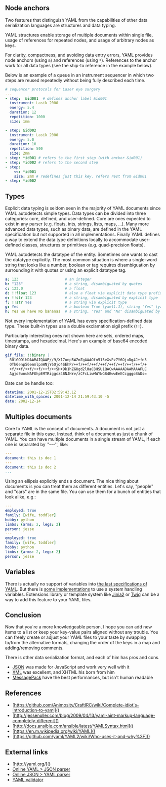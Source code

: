 

## Node anchors

Two features that distinguish YAML from the capabilities of other data serialization languages are structures and data typing.

YAML structures enable storage of multiple documents within single file, usage of references for repeated nodes, and usage of arbitrary nodes as keys.

For clarity, compactness, and avoiding data entry errors, YAML provides node anchors (using `&`) and references (using `*`). References to the anchor work for all data types (see the ship-to reference in the example below).

Below is an example of a queue in an instrument sequencer in which two steps are reused repeatedly without being fully described each time.

```yaml
# sequencer protocols for Laser eye surgery
---
- step:  &id001  # defines anchor label &id001
  instrument: Lasik 2000
  energy: 5.4
  duration: 12
  repetition: 1000
  size: 1mm

- step: &id002
  instrument: Lasik 2000
  energy: 5.0
  duration: 10
  repetition: 500
  size: 2mm
- step: *id001 # refers to the first step (with anchor &id001)
- step: *id002 # refers to the second step
- step:
    <<: *id001
    size: 2mm # redefines just this key, refers rest from &id001
- step: *id002
```

## Types

Explicit data typing is seldom seen in the majority of YAML documents since YAML autodetects simple types. Data types can be divided into three categories: core, defined, and user-defined. Core are ones expected to exist in any parser (e.g. floats, ints, strings, lists, maps, ...). Many more advanced data types, such as binary data, are defined in the YAML specification but not supported in all implementations. Finally YAML defines a way to extend the data type definitions locally to accommodate user-defined classes, structures or primitives (e.g. quad-precision floats).

YAML autodetects the datatype of the entity. Sometimes one wants to cast the datatype explicitly. The most common situation is where a single-word string that looks like a number, boolean or tag requires disambiguation by surrounding it with quotes or using an explicit datatype tag.

```yaml
a: 123                     # an integer
b: "123"                   # a string, disambiguated by quotes
c: 123.0                   # a float
d: !!float 123             # also a float via explicit data type prefixed by (!!)
e: !!str 123               # a string, disambiguated by explicit type
f: !!str Yes               # a string via explicit type
g: Yes                     # a boolean True (yaml1.1), string "Yes" (yaml1.2)
h: Yes we have No bananas  # a string, "Yes" and "No" disambiguated by context.
```

Not every implementation of YAML has every specification-defined data type. These built-in types use a double exclamation sigil prefix (<code>!!</code>). 


Particularly interesting ones not shown here are sets, ordered maps, timestamps, and hexadecimal. Here's an example of base64 encoded binary data.

```yaml
gif_file: !!binary |
  R0lGODlhDAAMAIQAAP//9/X17unp5WZmZgAAAOfn515eXvPz7Y6OjuDg4J+fn5
  OTk6enp56enmlpaWNjY6Ojo4SEhP/++f/++f/++f/++f/++f/++f/++f/++f/+
  +f/++f/++f/++f/++f/++SH+Dk1hZGUgd2l0aCBHSU1QACwAAAAADAAMAAAFLC
  AgjoEwnuNAFOhpEMTRiggcz4BNJHrv/zCFcLiwMWYNG84BwwEeECcgggoBADs=
```

Date can be handle too: 

```yaml
datetime: 2001-12-15T02:59:43.1Z
datetime_with_spaces: 2001-12-14 21:59:43.10 -5
date: 2002-12-14
```

## Multiples documents

Core to YAML is the concept of documents. A document is not just a separate file in this case. Instead, think of a document as just a chunk of YAML. You can have multiple documents in a single stream of YAML, if each one is separated by ''---'', like:

```yaml
---
document: this is doc 1
---
document: this is doc 2
...
```

Using an ellipsis explicitly ends a document. The nice thing about documents is you can treat them as different entities. Let's say, "people" and "cars" are in the same file. You can use them for a bunch of entities that look alike, e.g.:

```yaml
---
employed: true
family: [wife, toddler]
hobby: python
limbs: {arms: 2, legs: 2}
person: jesse
---
employed: true
family: [wife, toddler]
hobby: python
limbs: {arms: 2, legs: 2}
person: jesse
```

## Variables

There is actually no support of variables into [the last specifications of YAML](http://www.yaml.org/spec/1.2/spec.html). But there is [some implementations](https://github.com/arthurlacoste/tampax) to use a system handling variables. Extensions library or template system like [Jinja2](jinja.pocoo.org) or [Twig](https://twig.symfony.com/) can be a way to add this feature to your YAML files.

## Conclusion

Now that you're a more knowledgeable person, I hope you can add new items to a list or keep your key-value pairs aligned without any trouble. You can freely create or adjust your YAML files to your taste by swapping to/from the alternative formats, changing the order of the keys in a map and adding/removing comments.

There is other data serialization format, and each of him has pros and cons. 

* [JSON](https://www.w3schools.com/js/js_json_intro.asp) was made for JavaScript and work very well with it
* [XML](https://en.m.wikipedia.org/wiki/XML) was excellent, and XHTML his born from him
* [MessagePack](https://msgpack.org/) have the best performances, but isn't human readable

## References

- [https://github.com/Animosity/CraftIRC/wiki/Complete-idiot's-introduction-to-yaml]()
- [http://jessenoller.com/blog/2009/04/13/yaml-aint-markup-language-completely-different]()
- [http://docs.ansible.com/ansible/latest/YAMLSyntax.html]()
- [https://en.m.wikipedia.org/wiki/YAML]()
- [https://github.com/yaml/YAML2/wiki/Who-uses-it-and-why%3F]()

## External links

- [http://yaml.org/]()
- [Online YAML > JSON parser](https://nodeca.github.io/js-yaml/)
- [Online JSON > YAML parser](https://www.json2yaml.com/)
- [YAML validator](https://codebeautify.org/yaml-validator)